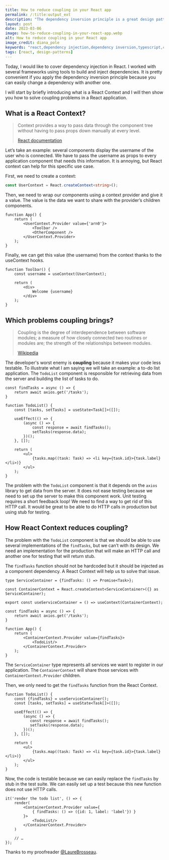 ```yaml
---
title: How to reduce coupling in your React app
permalink: /:title:output_ext
description: "The dependency inversion principle is a great design pattern, it makes applications more modular and easier to test. A React Context can help to implement this pattern in a React application. Learn how in this new blog article."
layout: post
date: 2023-03-06
image: how-to-reduce-coupling-in-your-react-app.webp
alt: How to reduce coupling in your React app
image_credit: diana_pole
keywords: "react,dependency injection,dependency inversion,typescript,coupling,software,design pattern"
tags: [react, design-patterns]
---
```


Today, I would like to cover dependency injection in React. I worked with several frameworks using tools to build and inject dependencies. It is pretty convenient if you apply the dependency inversion principle because you can easily change a dependency with another one.

I will start by briefly introducing what is a React Context and I will then show you how to solve coupling problems in a React application.

## What is a React Context?

> Context provides a way to pass data through the component tree without having to pass props down manually at every level.
>
> [React documentation](https://reactjs.org/docs/context.html)

Let’s take an example: several components display the username of the user who is connected. We have to pass the username as props to every application component that needs this information. It is annoying, but React context can help for this specific use case.

First, we need to create a context:

```ts
const UserContext = React.createContext<string>();
```

Then, we need to wrap our components using a context provider and give it a value. The value is the data we want to share with the provider’s children components.

```tsx
function App() {
    return (
        <UserContext.Provider value={'arn0'}>
            <Toolbar />
            <OtherComponent />
        </UserContext.Provider>
    );
}
```

Finally, we can get this value (the username) from the context thanks to the useContext hooks.

```tsx
function Toolbar() {
    const username = useContext(UserContext);

    return (
        <div>
            Welcome {username}
        </div>
    );
}

```
## Which problems coupling brings?

> Coupling is the degree of interdependence between software modules; a measure of how closely connected two routines or modules are; the strength of the relationships between modules.
>
> [Wikipedia](https://en.wikipedia.org/wiki/Coupling_(computer_programming))

The developer's worst enemy is **coupling** because it makes your code less testable. To illustrate what I am saying we will take an example: a to-do list application. The `TodoList` component is responsible for retrieving data from the server and building the list of tasks to do.

```tsx
const findTasks = async () => {
    return await axios.get('/tasks');
}

function TodoList() {
    const [tasks, setTasks] = useState<Task[]>([]);

    useEffect(() => {
        (async () => {
            const response = await findTasks();
            setTasks(response.data);
        })();
    }, []);
    
    return (
        <ul>
            {tasks.map((task: Task) => <li key={task.id}>{task.label}</li>)}
        </ul>
    );
}
```

The problem with the `TodoList` component is that it depends on the `axios` library to get data from the server. It does not ease testing because we need to set up the server to make this component work. Unit testing requires a short feedback loop! We need to find a way to get rid of this HTTP call. It would be great to be able to do HTTP calls in production but using stub for testing.

## How React Context reduces coupling?

The problem with the `TodoList` component is that we should be able to use several implementations of the `findTasks`, but we can’t with its design. We need an implementation for the production that will make an HTTP call and another one for testing that will return stub.

The `findTasks` function should not be hardcoded but it should be injected as a component dependency. A React Context will help us to solve that issue.

```tsx
type ServiceContainer = {findTasks: () => Promise<Task>};

const ContainerContext = React.createContext<ServiceContainer>({} as ServiceContainer);

export const useServiceContainer = () => useContext(ContainerContext);

const findTasks = async () => {
    return await axios.get('/tasks');
}

function App() {
    return (
        <ContainerContext.Provider value={findTasks}>
            <TodoList/>
        </ContainerContext.Provider>
    );
}
```

The `ServiceContainer` type represents all services we want to register in our application. The `ContainerContext` will share those services with `ContainerContext.Provider` children.

Then, we only need to get the `findTasks` function from the React Context.

```tsx
function TodoList() {
    const {findTasks} = useServiceContainer();
    const [tasks, setTasks] = useState<Task[]>([]);

    useEffect(() => {
        (async () => {
           const response = await findTasks();
           setTasks(response.data);
        })();
    }, []);

    return (
        <ul>
            {tasks.map((task: Task) => <li key={task.id}>{task.label}</li>)}
        </ul>
    );
}
```

Now, the code is testable because we can easily replace the `findTasks` by stub in the test suite. We can easily set up a test because this new function does not use HTTP calls.

```tsx
it('render the todo list', () => {
    render(
        <ContainerContext.Provider value={
            { findTasks: () => ({id: 1, label: 'label'}) }
        }>
            <TodoList/>
        </ContainerContext.Provider>
    )

    // …
});
```

Thanks to my proofreader [@LaureBrosseau](https://twitter.com/LaureBrosseau).